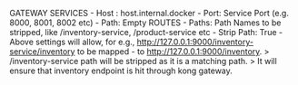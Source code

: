 GATEWAY SERVICES
    - Host : host.internal.docker
    - Port: Service Port (e.g. 8000, 8001, 8002 etc)
    - Path: Empty
ROUTES
    - Paths: Path Names to be stripped, like /inventory-service, /product-service etc
    - Strip Path: True
    - Above settings will allow, for e.g., http://127.0.0.1:9000/inventory-service/inventory to be mapped - to http://127.0.0.1:9000/inventory.
        > /inventory-service path will be stripped as it is a matching path. 
        > It will ensure that inventory endpoint is hit through kong gateway.    